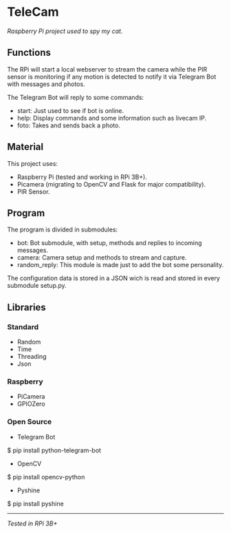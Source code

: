 # TeleCam
*Raspberry Pi project used to spy my cat.*

## Functions
The RPi will start a local webserver to stream the camera while the PIR sensor is monitoring if any motion is detected to notify it via Telegram Bot with messages and photos.

The Telegram Bot will reply to some commands:

- start: Just used to see if bot is online.
- help: Display commands and some information such as livecam IP.
- foto: Takes and sends back a photo.

## Material
This project uses:

- Raspberry Pi (tested and working in RPi 3B+).
- Picamera (migrating to OpenCV and Flask for major compatibility).
- PIR Sensor.

## Program
The program is divided in submodules:

- bot: Bot submodule, with setup, methods and replies to incoming messages.
- camera: Camera setup and methods to stream and capture.
- random_reply: This module is made just to add the bot some personality.

The configuration data is stored in a JSON wich is read and stored in every submodule setup.py.

## Libraries
### Standard
- Random
- Time
- Threading
- Json

### Raspberry
- PiCamera
- GPIOZero

### Open Source
- Telegram Bot

$ pip install python-telegram-bot

- OpenCV

$ pip install opencv-python

- Pyshine

$ pip install pyshine

--------------------------------------------

*Tested in RPi 3B+*
